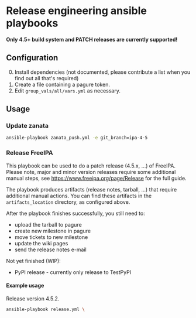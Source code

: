 # Release engineering ansible playbooks

**Only 4.5+ build system and PATCH releases are currently supported!**

## Configuration

0. Install dependencies (not documented, please contribute a list when you
   find out all that's required)
1. Create a file containing a pagure token.
2. Edit `group_vals/all/vars.yml` as necessary.

## Usage

### Update zanata

```bash
ansible-playbook zanata_push.yml -e git_branch=ipa-4-5
```

### Release FreeIPA

This playbook can be used to do a patch release (4.5.x, ...) of FreeIPA.
Please note, major and minor version releases require some additional
manual steps, see https://www.freeipa.org/page/Release for the full guide.

The playbook produces artifacts (release notes, tarball, ...) that require
additional manual actions. You can find these artifacts in the 
`artifacts_location` directory, as configured above.

After the playbook finishes successfully, you still need to:

- upload the tarball to pagure
- create new milestone in pagure
- move tickets to new milestone
- update the wiki pages
- send the release notes e-mail

Not yet finished (WIP):

- PyPI release - currently only release to TestPyPI

#### Example usage

Release version 4.5.2.

```bash
ansible-playbook release.yml \
```
